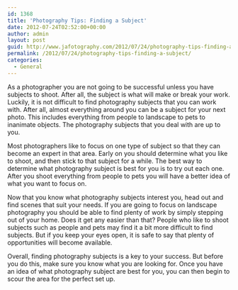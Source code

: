 ```yaml
---
id: 1368
title: 'Photography Tips: Finding a Subject'
date: 2012-07-24T02:52:00+00:00
author: admin
layout: post
guid: http://www.jafotography.com/2012/07/24/photography-tips-finding-a-subject/
permalink: /2012/07/24/photography-tips-finding-a-subject/
categories:
  - General
---
```

As a photographer you are not going to be successful unless you have subjects to shoot. After all, the subject is what will make or break your work. Luckily, it is not difficult to find photography subjects that you can work with. After all, almost everything around you can be a subject for your next photo. This includes everything from people to landscape to pets to inanimate objects. The photography subjects that you deal with are up to you.

Most photographers like to focus on one type of subject so that they can become an expert in that area. Early on you should determine what you like to shoot, and then stick to that subject for a while. The best way to determine what photography subject is best for you is to try out each one. After you shoot everything from people to pets you will have a better idea of what you want to focus on.

Now that you know what photography subjects interest you, head out and find scenes that suit your needs. If you are going to focus on landscape photography you should be able to find plenty of work by simply stepping out of your home. Does it get any easier than that? People who like to shoot subjects such as people and pets may find it a bit more difficult to find subjects. But if you keep your eyes open, it is safe to say that plenty of opportunities will become available.

Overall, finding photography subjects is a key to your success. But before you do this, make sure you know what you are looking for. Once you have an idea of what photography subject are best for you, you can then begin to scour the area for the perfect set up.